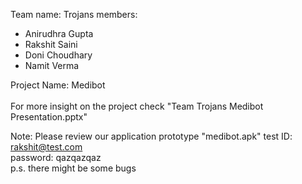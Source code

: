 Team name: Trojans
members: 
- Anirudhra Gupta
- Rakshit Saini
- Doni Choudhary
- Namit Verma 

Project Name: Medibot <br><br>
For more insight on the project check "Team Trojans Medibot Presentation.pptx"

Note: Please review our application prototype "medibot.apk"
test ID: rakshit@test.com <br>
password: qazqazqaz <br>
p.s. there might be some bugs
